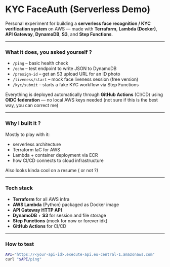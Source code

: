 # KYC FaceAuth (Serverless Demo)

Personal experiment for building a **serverless face recognition / KYC verification system** on AWS — made with **Terraform**, **Lambda (Docker)**, **API Gateway**, **DynamoDB**, **S3**, and **Step Functions**.

---

### What it does, you asked yourself ?
- `/ping` – basic health check  
- `/echo` – test endpoint to write JSON to DynamoDB  
- `/presign-id` – get an S3 upload URL for an ID photo  
- `/liveness/start` – mock face liveness session (free version)  
- `/kyc/submit` – starts a fake KYC workflow via Step Functions  

Everything is deployed automatically through **GitHub Actions** (CI/CD) using **OIDC federation** — no local AWS keys needed (not sure if this is the best way, you can correct me)

---

###  Why I built it ?
Mostly to play with it:
- serverless architecture
- Terraform IaC for AWS
- Lambda + container deployment via ECR
- how CI/CD connects to cloud infrastructure

Also looks kinda cool on a resume ( or not ?)

---

###  Tech stack 
- **Terraform** for all AWS infra
- **AWS Lambda** (Python) packaged as Docker image
- **API Gateway HTTP API**
- **DynamoDB** + **S3** for session and file storage
- **Step Functions** (mock for now or forever idk)
- **GitHub Actions** for CI/CD

---

###  How to test
```bash
API="https://<your-api-id>.execute-api.eu-central-1.amazonaws.com"
curl "$API/ping"

